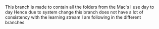 This branch is made to contain all the folders from the Mac's I use day to day
Hence due to system change this branch does not have a lot of consistency with the learning stream I am following in the different branches
